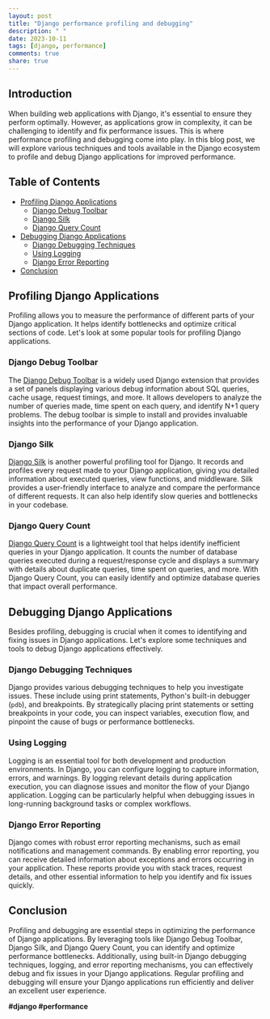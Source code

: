 ```yaml
---
layout: post
title: "Django performance profiling and debugging"
description: " "
date: 2023-10-11
tags: [django, performance]
comments: true
share: true
---
```


## Introduction

When building web applications with Django, it's essential to ensure they perform optimally. However, as applications grow in complexity, it can be challenging to identify and fix performance issues. This is where performance profiling and debugging come into play. In this blog post, we will explore various techniques and tools available in the Django ecosystem to profile and debug Django applications for improved performance.

## Table of Contents
- [Profiling Django Applications](#profiling-django-applications)
  - [Django Debug Toolbar](#django-debug-toolbar)
  - [Django Silk](#django-silk)
  - [Django Query Count](#django-query-count)
- [Debugging Django Applications](#debugging-django-applications)
  - [Django Debugging Techniques](#django-debugging-techniques)
  - [Using Logging](#using-logging)
  - [Django Error Reporting](#django-error-reporting)
- [Conclusion](#conclusion)

## Profiling Django Applications

Profiling allows you to measure the performance of different parts of your Django application. It helps identify bottlenecks and optimize critical sections of code. Let's look at some popular tools for profiling Django applications.

### Django Debug Toolbar

The [Django Debug Toolbar](https://github.com/jazzband/django-debug-toolbar) is a widely used Django extension that provides a set of panels displaying various debug information about SQL queries, cache usage, request timings, and more. It allows developers to analyze the number of queries made, time spent on each query, and identify N+1 query problems. The debug toolbar is simple to install and provides invaluable insights into the performance of your Django application.

### Django Silk

[Django Silk](https://github.com/jazzband/django-silk) is another powerful profiling tool for Django. It records and profiles every request made to your Django application, giving you detailed information about executed queries, view functions, and middleware. Silk provides a user-friendly interface to analyze and compare the performance of different requests. It can also help identify slow queries and bottlenecks in your codebase.

### Django Query Count

[Django Query Count](https://github.com/bradmontgomery/django-querycount) is a lightweight tool that helps identify inefficient queries in your Django application. It counts the number of database queries executed during a request/response cycle and displays a summary with details about duplicate queries, time spent on queries, and more. With Django Query Count, you can easily identify and optimize database queries that impact overall performance.

## Debugging Django Applications

Besides profiling, debugging is crucial when it comes to identifying and fixing issues in Django applications. Let's explore some techniques and tools to debug Django applications effectively.

### Django Debugging Techniques

Django provides various debugging techniques to help you investigate issues. These include using print statements, Python's built-in debugger (`pdb`), and breakpoints. By strategically placing print statements or setting breakpoints in your code, you can inspect variables, execution flow, and pinpoint the cause of bugs or performance bottlenecks.

### Using Logging

Logging is an essential tool for both development and production environments. In Django, you can configure logging to capture information, errors, and warnings. By logging relevant details during application execution, you can diagnose issues and monitor the flow of your Django application. Logging can be particularly helpful when debugging issues in long-running background tasks or complex workflows.

### Django Error Reporting

Django comes with robust error reporting mechanisms, such as email notifications and management commands. By enabling error reporting, you can receive detailed information about exceptions and errors occurring in your application. These reports provide you with stack traces, request details, and other essential information to help you identify and fix issues quickly.

## Conclusion

Profiling and debugging are essential steps in optimizing the performance of Django applications. By leveraging tools like Django Debug Toolbar, Django Silk, and Django Query Count, you can identify and optimize performance bottlenecks. Additionally, using built-in Django debugging techniques, logging, and error reporting mechanisms, you can effectively debug and fix issues in your Django applications. Regular profiling and debugging will ensure your Django applications run efficiently and deliver an excellent user experience.

**#django #performance**